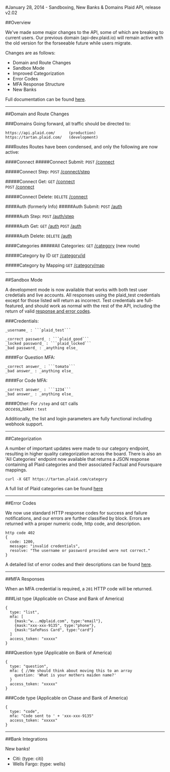 #January 28, 2014 - Sandboxing, New Banks & Domains
Plaid API, release v2.02

##Overview

We've made some major changes to the API, some of which are breaking to current users. Our previous domain (api-dev.plaid.io) will remain active with the old version for the forseeable future while users migrate.

Changes are as follows:
 * Domain and Route Changes
 * Sandbox Mode
 * Improved Categorization
 * Error Codes
 * MFA Response Structure
 * New Banks

Full documentation can be found [here](https://www.plaid.com/docs).

---

##Domain and Route Changes

###Domains
Going forward, all traffic should be directed to:

```
https://api.plaid.com/      (production)
https://tartan.plaid.com/   (development)
```

###Routes
Routes have been condensed, and only the following are now active:

####Connect
#####Connect Submit:
```POST```  [/connect](https://tartan.plaid.com/connect)  

#####Connect Step:
```POST```  [/connect/step](https://tartan.plaid.com/connect/step)  

#####Connect Get:
```GET```  [/connect](https://tartan.plaid.com/connect/get)  
```POST```  [/connect](https://tartan.plaid.com/connect)  

#####Connect Delete:
```DELETE``` [/connect](https://tartan.plaid.com/connect)


####Auth (formerly Info)
#####Auth Submit:
```POST```  [/auth](https://tartan.plaid.com/auth)

#####Auth Step:
```POST```  [/auth/step](https://tartan.plaid.com/auth/step)

#####Auth Get:
```GET```  [/auth](https://tartan.plaid.com/auth/get)
```POST```  [/auth](https://tartan.plaid.com/auth)

#####Auth Delete:
```DELETE``` [/auth](https://tartan.plaid.com/auth)


####Categories
#####All Categories:
```GET```  [/category](https://tartan.plaid.com/category) (new route)

#####Category by ID
```GET```  [/category/id](https://tartan.plaid.com/category/id/)  

#####Category by Mapping
```GET```  [/category/map](https://tartan.plaid.com/category/map)


---

##Sandbox Mode

A development mode is now available that works with both test user credetials and live accounts. All responses using the plaid_test credentials except for those listed will return as incorrect. Test credentials are full-featured, and should work as normal with the rest of the API, including the return of valid [response and error codes](https://github.com/plaid/support/blob/master/errors.md).

###Credentials:
```
_username_ : ```plaid_test```

_correct password_ : ```plaid_good```  
_locked password_ : ```plaid_locked```  
_bad password_ : _anything else_  
```

####For Question MFA:
```
_correct answer_ : ```tomato```  
_bad answer_ : _anything else_
```

####For Code MFA:
```
_correct answer_ : ```1234```  
_bad answer_ : _anything else_
```

####Other:
For ```/step``` and ```GET``` calls     
*access_token* : ```test```

Additionally, the list and login parameters are fully functional including webhook support.

---

##Categorization

A number of important updates were made to our category endpoint, resulting in higher quality categorization across the board. There is also an 'All Categories' endpoint now available that returns a JSON response containing all Plaid categories and their associated Factual and Foursquare mappings.

```
curl -X GET https://tartan.plaid.com/category
```

A full list of Plaid categories can be found [here](https://github.com/plaid/support/blob/master/categories.md)

---

##Error Codes

We now use standard HTTP response codes for success and failure notifications, and our errors are further classified by block. Errors are returned with a proper numeric code, http code, and description.

```
http code 402
{
  code: 1200,
  message: "invalid credentials",
  resolve: "The username or password provided were not correct."
}
```

A detailed list of error codes and their descriptions can be found [here](https://github.com/plaid/support/blob/master/errors.md).

---

##MFA Responses

When an MFA credential is required, a ```201``` HTTP code will be returned.

###List type
(Applicable on Chase and Bank of America)
```
{
  type: "list",
  mfa: [
    {mask:"w...m@plaid.com", type:"email"},
    {mask:"xxx-xxx-9135", type:"phone"},
    {mask:"SafePass Card", type:"card"}
  ]
  access_token: "xxxxx"
}
```

###Question type
(Applicable on Bank of America)
```
{
  type: "question",
  mfa: { //We should think about moving this to an array
    question: 'What is your mothers maiden name?'
  }
  access_token: "xxxxx"
}
```

###Code type
(Applicable on Chase and Bank of America)
```
{
  type: "code",
  mfa: "Code sent to ' + 'xxx-xxx-9135"
  access_token: "xxxxx"
}
```

---

##Bank Integrations

New banks!

 - Citi:         (type: citi)
 - Wells Fargo:  (type: wells)